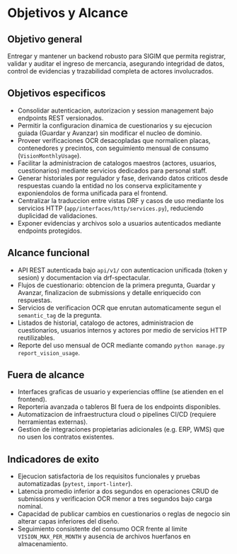 # Objetivos y Alcance

## Objetivo general
Entregar y mantener un backend robusto para SIGIM que permita registrar, validar y auditar el ingreso de mercancia, asegurando integridad de datos, control de evidencias y trazabilidad completa de actores involucrados.

## Objetivos especificos
- Consolidar autenticacion, autorizacion y session management bajo endpoints REST versionados.
- Permitir la configuracion dinamica de cuestionarios y su ejecucion guiada (Guardar y Avanzar) sin modificar el nucleo de dominio.
- Proveer verificaciones OCR desacopladas que normalicen placas, contenedores y precintos, con seguimiento mensual de consumo (`VisionMonthlyUsage`).
- Facilitar la administracion de catalogos maestros (actores, usuarios, cuestionarios) mediante servicios dedicados para personal staff.
- Generar historiales por regulador y fase, derivando datos criticos desde respuestas cuando la entidad no los conserva explicitamente y exponiendolos de forma unificada para el frontend.
- Centralizar la traduccion entre vistas DRF y casos de uso mediante los servicios HTTP (`app/interfaces/http/services.py`), reduciendo duplicidad de validaciones.
- Exponer evidencias y archivos solo a usuarios autenticados mediante endpoints protegidos.

## Alcance funcional
- API REST autenticada bajo `api/v1/` con autenticacion unificada (token y sesion) y documentacion via drf-spectacular.
- Flujos de cuestionario: obtencion de la primera pregunta, Guardar y Avanzar, finalizacion de submissions y detalle enriquecido con respuestas.
- Servicios de verificacion OCR que enrutan automaticamente segun el `semantic_tag` de la pregunta.
- Listados de historial, catalogo de actores, administracion de cuestionarios, usuarios internos y actores por medio de servicios HTTP reutilizables.
- Reporte del uso mensual de OCR mediante comando `python manage.py report_vision_usage`.

## Fuera de alcance
- Interfaces graficas de usuario y experiencias offline (se atienden en el frontend).
- Reporteria avanzada o tableros BI fuera de los endpoints disponibles.
- Automatizacion de infraestructura cloud o pipelines CI/CD (requiere herramientas externas).
- Gestion de integraciones propietarias adicionales (e.g. ERP, WMS) que no usen los contratos existentes.

## Indicadores de exito
- Ejecucion satisfactoria de los requisitos funcionales y pruebas automatizadas (`pytest`, `import-linter`).
- Latencia promedio inferior a dos segundos en operaciones CRUD de submissions y verificacion OCR menor a tres segundos bajo carga nominal.
- Capacidad de publicar cambios en cuestionarios o reglas de negocio sin alterar capas inferiores del diseño.
- Seguimiento consistente del consumo OCR frente al limite `VISION_MAX_PER_MONTH` y ausencia de archivos huerfanos en almacenamiento.

